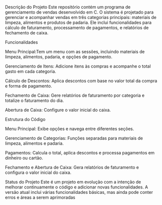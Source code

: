 Descrição do Projeto
Este repositório contém um programa de gerenciamento de vendas desenvolvido em C. O sistema é projetado para gerenciar e acompanhar vendas em três categorias principais: materiais de limpeza, alimentos e produtos de padaria. Ele inclui funcionalidades para cálculo de faturamento, processamento de pagamentos, e relatórios de fechamento de caixa.

Funcionalidades


Menu Principal:Tem um menu com as sessões, incluindo materiais de limpeza, alimentos, padaria, e opções de pagamento.

Gerenciamento de Itens: Adicione itens às compras e acompanhe o total gasto em cada categoria.

Cálculo de Descontos: Aplica descontos com base no valor total da compra e forma de pagamento.

Fechamento de Caixa: Gere relatórios de faturamento por categoria e totalize o faturamento do dia.

Abertura de Caixa: Configure o valor inicial do caixa.

Estrutura do Código

Menu Principal: Exibe opções e navega entre diferentes seções.

Gerenciamento de Categorias: Funções separadas para materiais de limpeza, alimentos e padaria.

Pagamentos: Calcula o total, aplica descontos e processa pagamentos em dinheiro ou cartão.

Fechamento e Abertura de Caixa: Gera relatórios de faturamento e configura o valor inicial do caixa.

Status do Projeto
Este é um projeto em evolução com a intenção de melhorar continuamente o código e adicionar novas funcionalidades. A versão atual inclui várias funcionalidades básicas, mas ainda pode conter erros e áreas a serem aprimoradas
